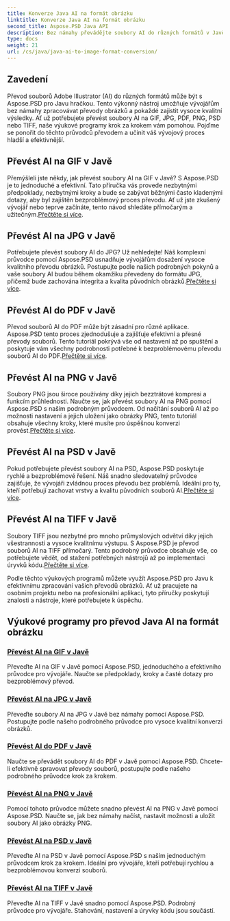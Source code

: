 ```yaml
---
title: Konverze Java AI na formát obrázku
linktitle: Konverze Java AI na formát obrázku
second_title: Aspose.PSD Java API
description: Bez námahy převádějte soubory AI do různých formátů v Javě pomocí Aspose.PSD. Postupujte podle našich komplexních průvodců pro bezproblémové, vysoce kvalitní převody obrázků.
type: docs
weight: 21
url: /cs/java/java-ai-to-image-format-conversion/
---
```


## Zavedení

Převod souborů Adobe Illustrator (AI) do různých formátů může být s Aspose.PSD pro Javu hračkou. Tento výkonný nástroj umožňuje vývojářům bez námahy zpracovávat převody obrázků a pokaždé zajistit vysoce kvalitní výsledky. Ať už potřebujete převést soubory AI na GIF, JPG, PDF, PNG, PSD nebo TIFF, naše výukové programy krok za krokem vám pomohou. Pojďme se ponořit do těchto průvodců převodem a učinit váš vývojový proces hladší a efektivnější.

## Převést AI na GIF v Javě
 Přemýšleli jste někdy, jak převést soubory AI na GIF v Javě? S Aspose.PSD je to jednoduché a efektivní. Tato příručka vás provede nezbytnými předpoklady, nezbytnými kroky a bude se zabývat běžnými často kladenými dotazy, aby byl zajištěn bezproblémový proces převodu. Ať už jste zkušený vývojář nebo teprve začínáte, tento návod shledáte přímočarým a užitečným.[Přečtěte si více](./convert-ai-to-gif/).

## Převést AI na JPG v Javě
Potřebujete převést soubory AI do JPG? Už nehledejte! Náš komplexní průvodce pomocí Aspose.PSD usnadňuje vývojářům dosažení vysoce kvalitního převodu obrázků. Postupujte podle našich podrobných pokynů a vaše soubory AI budou během okamžiku převedeny do formátu JPG, přičemž bude zachována integrita a kvalita původních obrázků.[Přečtěte si více](./convert-ai-to-jpg/).

## Převést AI do PDF v Javě
 Převod souborů AI do PDF může být zásadní pro různé aplikace. Aspose.PSD tento proces zjednodušuje a zajišťuje efektivní a přesné převody souborů. Tento tutoriál pokrývá vše od nastavení až po spuštění a poskytuje vám všechny podrobnosti potřebné k bezproblémovému převodu souborů AI do PDF.[Přečtěte si více](./convert-ai-to-pdf/).

## Převést AI na PNG v Javě
Soubory PNG jsou široce používány díky jejich bezztrátové kompresi a funkcím průhlednosti. Naučte se, jak převést soubory AI na PNG pomocí Aspose.PSD s naším podrobným průvodcem. Od načítání souborů AI až po možnosti nastavení a jejich uložení jako obrázky PNG, tento tutoriál obsahuje všechny kroky, které musíte pro úspěšnou konverzi provést.[Přečtěte si více](./convert-ai-to-png/).

## Převést AI na PSD v Javě
 Pokud potřebujete převést soubory AI na PSD, Aspose.PSD poskytuje rychlé a bezproblémové řešení. Náš snadno sledovatelný průvodce zajišťuje, že vývojáři zvládnou proces převodu bez problémů. Ideální pro ty, kteří potřebují zachovat vrstvy a kvalitu původních souborů AI.[Přečtěte si více](./convert-ai-to-psd/).

## Převést AI na TIFF v Javě
 Soubory TIFF jsou nezbytné pro mnoho průmyslových odvětví díky jejich všestrannosti a vysoce kvalitnímu výstupu. S Aspose.PSD je převod souborů AI na TIFF přímočarý. Tento podrobný průvodce obsahuje vše, co potřebujete vědět, od stažení potřebných nástrojů až po implementaci úryvků kódu.[Přečtěte si více](./convert-ai-to-tiff/).

Podle těchto výukových programů můžete využít Aspose.PSD pro Javu k efektivnímu zpracování vašich převodů obrázků. Ať už pracujete na osobním projektu nebo na profesionální aplikaci, tyto příručky poskytují znalosti a nástroje, které potřebujete k úspěchu.

## Výukové programy pro převod Java AI na formát obrázku
### [Převést AI na GIF v Javě](./convert-ai-to-gif/)
Převeďte AI na GIF v Javě pomocí Aspose.PSD, jednoduchého a efektivního průvodce pro vývojáře. Naučte se předpoklady, kroky a časté dotazy pro bezproblémový převod.
### [Převést AI na JPG v Javě](./convert-ai-to-jpg/)
Převeďte soubory AI na JPG v Javě bez námahy pomocí Aspose.PSD. Postupujte podle našeho podrobného průvodce pro vysoce kvalitní konverzi obrázků.
### [Převést AI do PDF v Javě](./convert-ai-to-pdf/)
Naučte se převádět soubory AI do PDF v Javě pomocí Aspose.PSD. Chcete-li efektivně spravovat převody souborů, postupujte podle našeho podrobného průvodce krok za krokem.
### [Převést AI na PNG v Javě](./convert-ai-to-png/)
Pomocí tohoto průvodce můžete snadno převést AI na PNG v Javě pomocí Aspose.PSD. Naučte se, jak bez námahy načíst, nastavit možnosti a uložit soubory AI jako obrázky PNG.
### [Převést AI na PSD v Javě](./convert-ai-to-psd/)
Převeďte AI na PSD v Javě pomocí Aspose.PSD s naším jednoduchým průvodcem krok za krokem. Ideální pro vývojáře, kteří potřebují rychlou a bezproblémovou konverzi souborů.
### [Převést AI na TIFF v Javě](./convert-ai-to-tiff/)
Převeďte AI na TIFF v Javě snadno pomocí Aspose.PSD. Podrobný průvodce pro vývojáře. Stahování, nastavení a úryvky kódu jsou součástí.
